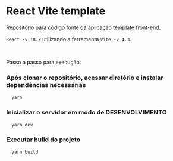 # React Vite template

Repositório para código fonte da aplicação template front-end.

`React -v 18.2` utilizando a ferramenta `Vite -v 4.3`.

<br>

Passo a passo para execução:

### Após clonar o repositório, acessar diretório e instalar dependências necessárias

```
  yarn
```

### Inicializar o servidor em modo de DESENVOLVIMENTO

```
  yarn dev
```

### Executar build do projeto

```
  yarn build
```

